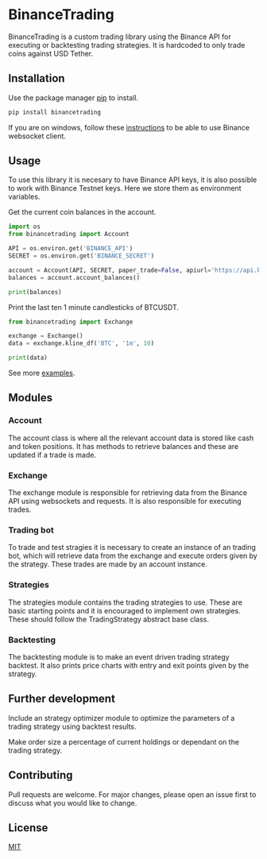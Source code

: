 # BinanceTrading

BinanceTrading is a custom trading library using the Binance API for executing or backtesting trading strategies. It is hardcoded to only trade coins against USD Tether.

## Installation

Use the package manager [pip](https://pip.pypa.io/en/stable/) to install.

```bash
pip install binancetrading
```

If you are on windows, follow these [instructions](https://dev.binance.vision/t/cant-run-any-websocket-example-on-binance-connector-python-on-windows/4957/2) to be able to use Binance websocket client.

## Usage
To use this library it is necesary to have Binance API keys, it is also possible to work with Binance Testnet keys. Here we store them as environment variables.

Get the current coin balances in the account.
```python
import os
from binancetrading import Account

API = os.environ.get('BINANCE_API')
SECRET = os.environ.get('BINANCE_SECRET')

account = Account(API, SECRET, paper_trade=False, apiurl='https://api.binance.com')
balances = account.account_balances()

print(balances)
```

Print the last ten 1 minute candlesticks of BTCUSDT.
```python
from binancetrading import Exchange

exchange = Exchange()
data = exchange.kline_df('BTC', '1m', 10)

print(data)
```
See more [examples](https://github.com/fegarciad/BinanceTrading/tree/main/examples).

## Modules

### Account

The account class is where all the relevant account data is stored like cash and token positions. It has methods to retrieve balances and these are updated if a trade is made.

### Exchange

The exchange module is responsible for retrieving data from the Binance API using websockets and requests. It is also responsible for executing trades.

### Trading bot

To trade and test stragies it is necessary to create an instance of an trading bot, which will retrieve data from the exchange and execute orders given by the strategy. These trades are made by an account instance.

### Strategies

The strategies module contains the trading strategies to use. These are basic starting points and it is encouraged to implement own strategies. These should follow the TradingStrategy abstract base class.

### Backtesting

The backtesting module is to make an event driven trading strategy backtest. It also prints price charts with entry and exit points given by the strategy.

## Further development

Include an strategy optimizer module to optimize the parameters of a trading strategy using backtest results.

Make order size a percentage of current holdings or dependant on the trading strategy.

## Contributing
Pull requests are welcome. For major changes, please open an issue first to discuss what you would like to change.

## License
[MIT](https://choosealicense.com/licenses/mit/)